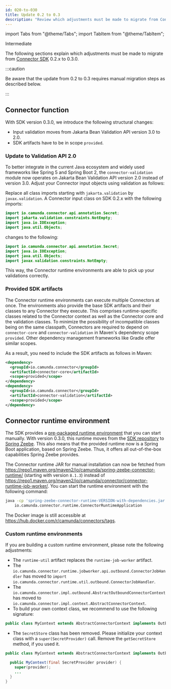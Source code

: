 ```yaml
---
id: 020-to-030
title: Update 0.2 to 0.3
description: "Review which adjustments must be made to migrate from Connector SDK 0.2.x to 0.3.0."
---
```


import Tabs from "@theme/Tabs";
import TabItem from "@theme/TabItem";

<span class="badge badge--primary">Intermediate</span>

The following sections explain which adjustments must be made to migrate from
[Connector SDK](/components/connectors/custom-built-connectors/connector-sdk.md)
0.2.x to 0.3.0.

:::caution

Be aware that the update from 0.2 to 0.3 requires manual migration steps as described below.

:::

## Connector function

With SDK version 0.3.0, we introduce the following structural changes:

- Input validation moves from Jakarta Bean Validation API version 3.0 to 2.0.
- SDK artifacts have to be in scope `provided`.

### Update to Validation API 2.0

To better integrate in the current Java ecosystem and widely used frameworks like Spring 5 and Spring Boot 2, the `connector-validation` module
now operates on Jakarta Bean Validation API version 2.0 instead of version 3.0. Adjust your Connector input objects using validation as follows:

Replace all class imports starting with `jakarta.validation` by `javax.validation`. A Connector input class on SDK 0.2.x with the following imports:

```java
import io.camunda.connector.api.annotation.Secret;
import jakarta.validation.constraints.NotEmpty;
import java.io.IOException;
import java.util.Objects;
```

changes to the following:

```java
import io.camunda.connector.api.annotation.Secret;
import java.io.IOException;
import java.util.Objects;
import javax.validation.constraints.NotEmpty;
```

This way, the Connector runtime environments are able to pick up your validations correctly.

### Provided SDK artifacts

The Connector runtime environments can execute multiple Connectors at once. The environments also provide the base SDK artifacts and their classes
to any Connector they execute. This comprises runtime-specific classes related to the Connector context as well as the Connector core and the validation
classes. To minimize the possibility of incompatible classes being on the same classpath, Connectors are required to depend on `connector-core` and
`connector-validation` in Maven's dependency scope `provided`. Other dependency management frameworks like Gradle offer similar scopes.

As a result, you need to include the SDK artifacts as follows in Maven:

```xml
<dependency>
  <groupId>io.camunda.connector</groupId>
  <artifactId>connector-core</artifactId>
  <scope>provided</scope>
</dependency>
<dependency>
  <groupId>io.camunda.connector</groupId>
  <artifactId>connector-validation</artifactId>
  <scope>provided</scope>
</dependency>
```

## Connector runtime environment

The SDK provides a [pre-packaged runtime environment](/components/connectors/custom-built-connectors/connector-sdk.md#pre-packaged-runtime-environment)
that you can start manually. With version 0.3.0, this runtime moves from the [SDK repository](https://github.com/camunda/connector-sdk/tree/stable/0.2/runtime-job-worker)
to [Spring Zeebe](https://github.com/camunda-community-hub/spring-zeebe/tree/master/connector-runtime). This also means that the provided runtime now is
a Spring Boot application, based on Spring Zeebe. Thus, it offers all out-of-the-box capabilities Spring Zeebe provides.

The Connector runtime JAR for manual installation can now be fetched from https://repo1.maven.org/maven2/io/camunda/spring-zeebe-connector-runtime/
(starting with version `8.1.3`) instead of https://repo1.maven.org/maven2/io/camunda/connector/connector-runtime-job-worker/. You can start the runtime
environment with the following command:

```bash
java -cp 'spring-zeebe-connector-runtime-VERSION-with-dependencies.jar:connector-http-json-VERSION-with-dependencies.jar' \
    io.camunda.connector.runtime.ConnectorRuntimeApplication
```

The Docker image is still accessible at https://hub.docker.com/r/camunda/connectors/tags.

### Custom runtime environments

If you are building a custom runtime environment, please note the following adjustments:

- The `runtime-util` artifact replaces the `runtime-job-worker` artifact.
- The `io.camunda.connector.runtime.jobworker.api.outbound.ConnectorJobHandler` has moved to `import io.camunda.connector.runtime.util.outbound.ConnectorJobHandler`.
- The `io.camunda.connector.impl.outbound.AbstractOutboundConnectorContext` has moved to `io.camunda.connector.impl.context.AbstractConnectorContext`.
- To build your own context class, we recommend to use the following signature:

```java
public class MyContext extends AbstractConnectorContext implements OutboundConnectorContext {}
```

- The `SecretStore` class has been removed. Please initialize your context class with a `super(SecretProvider)` call. Remove the `getSecretStore` method, if you used it.

```java
public class MyContext extends AbstractConnectorContext implements OutboundConnectorContext {

  public MyContext(final SecretProvider provider) {
    super(provider);
    ...
  }
}
```
